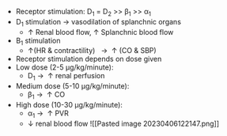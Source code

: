 - Receptor stimulation: D<sub>1</sub> = D<sub>2</sub> >> β<sub>1</sub> >> α<sub>1</sub>
- D<sub>1</sub> stimulation → vasodilation of splanchnic organs
	- ↑ Renal blood flow, ↑ Splanchnic blood flow
- Β<sub>1</sub> stimulation 
	- ↑(HR & contractility)   →  ↑ (CO & SBP)
- Receptor stimulation depends on dose given
- Low dose (2-5 μg/kg/minute): 
	- D<sub>1</sub> →  ↑ renal perfusion
- Medium dose (5-10 μg/kg/minute): 
	- β<sub>1</sub> →  ↑ CO
- High dose (10-30 μg/kg/minute):
	- α<sub>1</sub> →  ↑ PVR 
	- ↓ renal blood flow
![[Pasted image 20230406122147.png]]